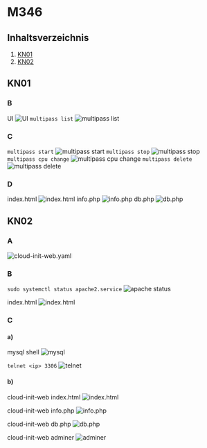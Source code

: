 # M346

## Inhaltsverzeichnis
1. [KN01](#kn01)
2. [KN02](#kn02)

## KN01

### B

UI
![UI](/KN01/multipass-ui.png)
`multipass list`
![multipass list](/KN01/multipasslist.png)

### C

`multipass start`
![multipass start](/KN01/startedinstanz.png)
`multipass stop`
![multipass stop](/KN01/stoppedinstanz.png)
`multipass cpu change`
![multipass cpu change](/KN01/setcpuinstanz.png)
`multipass delete`
![multipass delete](/KN01/deletedinstanz.png)

### D

index.html
![index.html](/KN01/indexhtml.png)
info.php
![info.php](/KN01/infophp.png)
db.php
![db.php](/KN01/dbphp.png)

## KN02

### A

![cloud-init-web.yaml](/KN02/cloud-init-web.yaml)

### B

`sudo systemctl status apache2.service`
![apache status](/KN02/apache_running.png)

index.html
![index.html](/KN02/cloud-init-web-working.png)

### C

#### a)

mysql shell
![mysql](/KN02/mysql.png)

`telnet <ip> 3306`
![telnet](/KN02/mysql_telnet_connection.png)

#### b)

cloud-init-web index.html
![index.html](/KN02/cloudinitweb_index.png)

cloud-init-web info.php
![info.php](/KN02/cloudinitweb_infophp.png)

cloud-init-web db.php
![db.php](/KN02/cloudinitweb_dbphp.png)

cloud-init-web adminer
![adminer](/KN02/cloudinitweb_adminer.png)





